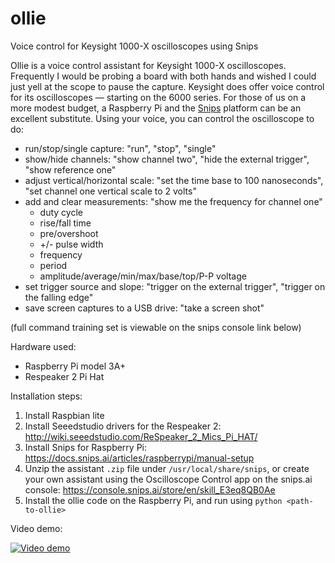 # ollie
Voice control for Keysight 1000-X oscilloscopes using Snips

Ollie is a voice control assistant for Keysight 1000-X oscilloscopes. Frequently I would be probing a board with both hands and wished I could just yell at the scope to pause the capture. Keysight does offer voice control for its oscilloscopes — starting on the 6000 series. For those of us on a more modest budget, a Raspberry Pi and the [Snips](https://snips.ai) platform can be an excellent substitute. Using your voice, you can control the oscilloscope to do:

- run/stop/single capture: "run", "stop", "single"
- show/hide channels: "show channel two", "hide the external trigger", "show reference one"
- adjust vertical/horizontal scale: "set the time base to 100 nanoseconds", "set channel one vertical scale to 2 volts"
- add and clear measurements: "show me the frequency for channel one"
    - duty cycle
    - rise/fall time
    - pre/overshoot
    - +/- pulse width
    - frequency
    - period
    - amplitude/average/min/max/base/top/P-P voltage
- set trigger source and slope: "trigger on the external trigger", "trigger on the falling edge"
- save screen captures to a USB drive: "take a screen shot"

(full command training set is viewable on the snips console link below)

Hardware used:
- Raspberry Pi model 3A+
- Respeaker 2 Pi Hat

Installation steps:
1. Install Raspbian lite
2. Install Seeedstudio drivers for the Respeaker 2: http://wiki.seeedstudio.com/ReSpeaker_2_Mics_Pi_HAT/
3. Install Snips for Raspberry Pi: https://docs.snips.ai/articles/raspberrypi/manual-setup
4. Unzip the assistant `.zip` file under `/usr/local/share/snips`, or create your own assistant using the Oscilloscope Control app on the snips.ai console: https://console.snips.ai/store/en/skill_E3eq8QB0Ae
5. Install the ollie code on the Raspberry Pi, and run using `python <path-to-ollie>`

Video demo:

[![Video demo](https://img.youtube.com/vi/1wK7zZdYn_4/0.jpg)](https://youtu.be/1wK7zZdYn_4)
